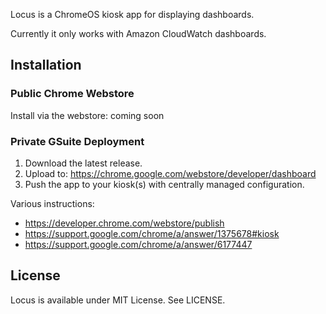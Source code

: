 Locus is a ChromeOS kiosk app for displaying dashboards.

Currently it only works with Amazon CloudWatch dashboards.

## Installation

### Public Chrome Webstore

Install via the webstore: coming soon

### Private GSuite Deployment

1. Download the latest release.
2. Upload to: https://chrome.google.com/webstore/developer/dashboard
3. Push the app to your kiosk(s) with centrally managed configuration.

Various instructions:

* https://developer.chrome.com/webstore/publish
* https://support.google.com/chrome/a/answer/1375678#kiosk
* https://support.google.com/chrome/a/answer/6177447

## License

Locus is available under MIT License. See LICENSE.